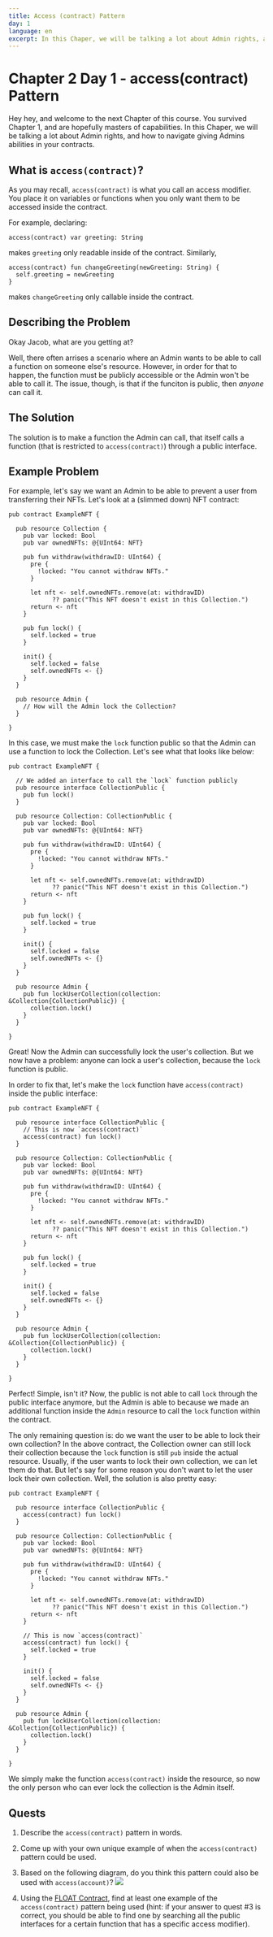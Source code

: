 ```yaml
---
title: Access (contract) Pattern
day: 1
language: en
excerpt: In this Chaper, we will be talking a lot about Admin rights, and how to navigate giving Admins abilities in your contracts.
---
```


# Chapter 2 Day 1 - access(contract) Pattern

Hey hey, and welcome to the next Chapter of this course. You survived Chapter 1, and are hopefully masters of capabilities. In this Chaper, we will be talking a lot about Admin rights, and how to navigate giving Admins abilities in your contracts.

## What is `access(contract)`?

As you may recall, `access(contract)` is what you call an access modifier. You place it on variables or functions when you only want them to be accessed inside the contract.

For example, declaring:

```cadence
access(contract) var greeting: String
```

makes `greeting` only readable inside of the contract. Similarly,

```cadence
access(contract) fun changeGreeting(newGreeting: String) {
  self.greeting = newGreeting
}
```

makes `changeGreeting` only callable inside the contract.

## Describing the Problem

Okay Jacob, what are you getting at?

Well, there often arrises a scenario where an Admin wants to be able to call a function on someone else's resource. However, in order for that to happen, the function must be publicly accessible or the Admin won't be able to call it. The issue, though, is that if the funciton is public, then _anyone_ can call it.

## The Solution

The solution is to make a function the Admin can call, that itself calls a function (that is restricted to `access(contract)`) through a public interface.

## Example Problem

For example, let's say we want an Admin to be able to prevent a user from transferring their NFTs. Let's look at a (slimmed down) NFT contract:

```cadence
pub contract ExampleNFT {

  pub resource Collection {
    pub var locked: Bool
    pub var ownedNFTs: @{UInt64: NFT}

    pub fun withdraw(withdrawID: UInt64) {
      pre {
        !locked: "You cannot withdraw NFTs."
      }

      let nft <- self.ownedNFTs.remove(at: withdrawID)
            ?? panic("This NFT doesn't exist in this Collection.")
      return <- nft
    }

    pub fun lock() {
      self.locked = true
    }

    init() {
      self.locked = false
      self.ownedNFTs <- {}
    }
  }

  pub resource Admin {
    // How will the Admin lock the Collection?
  }

}
```

In this case, we must make the `lock` function public so that the Admin can use a function to lock the Collection. Let's see what that looks like below:

```cadence
pub contract ExampleNFT {

  // We added an interface to call the `lock` function publicly
  pub resource interface CollectionPublic {
    pub fun lock()
  }

  pub resource Collection: CollectionPublic {
    pub var locked: Bool
    pub var ownedNFTs: @{UInt64: NFT}

    pub fun withdraw(withdrawID: UInt64) {
      pre {
        !locked: "You cannot withdraw NFTs."
      }

      let nft <- self.ownedNFTs.remove(at: withdrawID)
            ?? panic("This NFT doesn't exist in this Collection.")
      return <- nft
    }

    pub fun lock() {
      self.locked = true
    }

    init() {
      self.locked = false
      self.ownedNFTs <- {}
    }
  }

  pub resource Admin {
    pub fun lockUserCollection(collection: &Collection{CollectionPublic}) {
      collection.lock()
    }
  }

}
```

Great! Now the Admin can successfully lock the user's collection. But we now have a problem: anyone can lock a user's collection, because the `lock` function is public.

In order to fix that, let's make the `lock` function have `access(contract)` inside the public interface:

```cadence
pub contract ExampleNFT {

  pub resource interface CollectionPublic {
    // This is now `access(contract)`
    access(contract) fun lock()
  }

  pub resource Collection: CollectionPublic {
    pub var locked: Bool
    pub var ownedNFTs: @{UInt64: NFT}

    pub fun withdraw(withdrawID: UInt64) {
      pre {
        !locked: "You cannot withdraw NFTs."
      }

      let nft <- self.ownedNFTs.remove(at: withdrawID)
            ?? panic("This NFT doesn't exist in this Collection.")
      return <- nft
    }

    pub fun lock() {
      self.locked = true
    }

    init() {
      self.locked = false
      self.ownedNFTs <- {}
    }
  }

  pub resource Admin {
    pub fun lockUserCollection(collection: &Collection{CollectionPublic}) {
      collection.lock()
    }
  }

}
```

Perfect! Simple, isn't it? Now, the public is not able to call `lock` through the public interface anymore, but the Admin is able to because we made an additional function inside the `Admin` resource to call the `lock` function within the contract.

The only remaining question is: do we want the user to be able to lock their own collection? In the above contract, the Collection owner can still lock their collection because the `lock` function is still `pub` inside the actual resource. Usually, if the user wants to lock their own collection, we can let them do that. But let's say for some reason you don't want to let the user lock their own collection. Well, the solution is also pretty easy:

```cadence
pub contract ExampleNFT {

  pub resource interface CollectionPublic {
    access(contract) fun lock()
  }

  pub resource Collection: CollectionPublic {
    pub var locked: Bool
    pub var ownedNFTs: @{UInt64: NFT}

    pub fun withdraw(withdrawID: UInt64) {
      pre {
        !locked: "You cannot withdraw NFTs."
      }

      let nft <- self.ownedNFTs.remove(at: withdrawID)
            ?? panic("This NFT doesn't exist in this Collection.")
      return <- nft
    }

    // This is now `access(contract)`
    access(contract) fun lock() {
      self.locked = true
    }

    init() {
      self.locked = false
      self.ownedNFTs <- {}
    }
  }

  pub resource Admin {
    pub fun lockUserCollection(collection: &Collection{CollectionPublic}) {
      collection.lock()
    }
  }

}
```

We simply make the function `access(contract)` inside the resource, so now the only person who can ever lock the collection is the Admin itself.

## Quests

1. Describe the `access(contract)` pattern in words.

2. Come up with your own unique example of when the `access(contract)` pattern could be used.

3. Based on the following diagram, do you think this pattern could also be used with `access(account)`?
   <img src="https://github.com/emerald-dao/beginner-cadence-course/raw/main/images/access_modifiers.png" />

4. Using the <a href="https://flow-view-source.com/mainnet/account/0x2d4c3caffbeab845/contract/FLOAT">FLOAT Contract</a>, find at least one example of the `access(contract)` pattern being used (hint: if your answer to quest #3 is correct, you should be able to find one by searching all the public interfaces for a certain function that has a specific access modifier).
